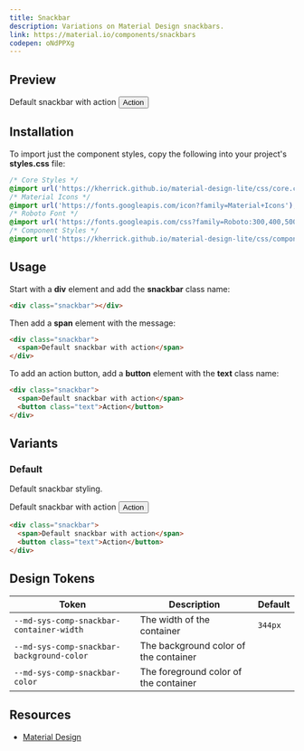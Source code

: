 ```yaml
---
title: Snackbar
description: Variations on Material Design snackbars.
link: https://material.io/components/snackbars
codepen: oNdPPXg
---
```


## Preview

<div class="preview">
  <div class="snackbar">
    <span>Default snackbar with action</span>
    <button class="text">Action</button>
  </div>
</div>

## Installation

To import just the component styles, copy the following into your project's **styles.css** file:

```css
/* Core Styles */
@import url('https://kherrick.github.io/material-design-lite/css/core.css');
/* Material Icons */
@import url('https://fonts.googleapis.com/icon?family=Material+Icons');
/* Roboto Font */
@import url('https://fonts.googleapis.com/css?family=Roboto:300,400,500,700&amp;display=swap');
/* Component Styles */
@import url('https://kherrick.github.io/material-design-lite/css/components/snackbar/style.css');
```

## Usage

Start with a **div** element and add the **snackbar** class name:

```html
<div class="snackbar"></div>
```

Then add a **span** element with the message:

```html
<div class="snackbar">
  <span>Default snackbar with action</span>
</div>
```

To add an action button, add a **button** element with the **text** class name:

```html
<div class="snackbar">
  <span>Default snackbar with action</span>
  <button class="text">Action</button>
</div>
```

## Variants

### Default

Default snackbar styling.

<div class="preview">
  <div class="snackbar">
    <span>Default snackbar with action</span>
    <button class="text">Action</button>
  </div>
</div>

```html
<div class="snackbar">
  <span>Default snackbar with action</span>
  <button class="text">Action</button>
</div>
```

## Design Tokens

| Token                                   | Description                 | Default |
|-----------------------------------------|-----------------------------|---------|
| `--md-sys-comp-snackbar-container-width` | The width of the container | `344px`  |
| `--md-sys-comp-snackbar-background-color`            | The background color of the container | <div class="tooltip token-box color-inverse-surface" data-tooltip="--md-sys-color-inverse-surface"></div> |
| `--md-sys-comp-snackbar-color`            | The foreground color of the container | <div class="tooltip token-box color-inverse-on-surface" data-tooltip="--md-sys-color-inverse-on-surface"></div> |

## Resources

- [Material Design](https://material.io/components/snackbars)

